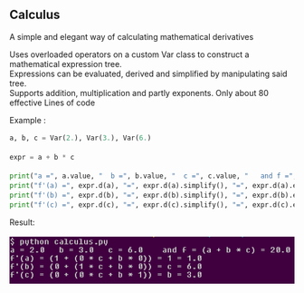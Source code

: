 ## Calculus  

A simple and elegant way of calculating mathematical derivatives    

Uses overloaded operators on a custom Var class to construct a mathematical expression tree.  
Expressions can be evaluated, derived and simplified by manipulating said tree.  
Supports addition, multiplication and partly exponents. Only about 80 effective Lines of code

Example :  
``` python
a, b, c = Var(2.), Var(3.), Var(6.)

expr = a + b * c

print("a =", a.value, "  b =", b.value, "  c =", c.value, "   and f =", expr,"=", expr.evaluate())
print("f'(a) =", expr.d(a), "=", expr.d(a).simplify(), "=", expr.d(a).evaluate()) # 1 + (0 * 3 + 6 * 0)
print("f'(b) =", expr.d(b), "=", expr.d(b).simplify(), "=", expr.d(b).evaluate()) # 0 + (0 * 3 + 6 * 1)
print("f'(c) =", expr.d(c), "=", expr.d(c).simplify(), "=", expr.d(c).evaluate()) # 0 + (1 * 3 + 6 * 0)
```  
Result:  
&nbsp;&nbsp;&nbsp;&nbsp;<img src="https://github.com/Lcbx/Calculus/blob/master/Capture.PNG"  width="700"/>
